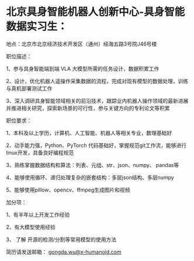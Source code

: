 # 北京具身智能机器人创新中心-具身智能数据实习生：

地点：北京市北京经济技术开发区（通州）经海五路3号院J46号楼

职位描述：

1、参与具身智能端到端 VLA 大模型所需的任务设计，数据积累工作

2、设计，优化机器人遥操作采集数据的流程，完成对现有模型的数据处理，训练与真机部署测试工作

3、深入调研具身智能领域相关的前沿技术，跟踪业内机器人操作领域的最新进展并推进相关研究，探索新场景的可行性，参与关键方向的专利论文等积累

职位要求：

1、本科及以上学历，计算机、人工智能、机器人等相关专业，数理基础好

2、动手能力强，Python、PyTorch 代码基础好，掌握规范git工作流，能够进行linux开发，具备良好编程规范

3、熟练掌握数据结构和算法：列表、元组、str、json、numpy、 pandas等

4、能够使用循环、递归处理复杂的嵌套结构：多层json结构、多层numpy

5、能够使用pillow、opencv、ffmpeg生成图片和视频

加分项：

1、有半年以上开发工作经验

2、有大模型使用经验

3、 了解 开源的检测/分割等常用模型的使用方法

简历请发送邮箱：
gongda.wu@x-humanoid.com
